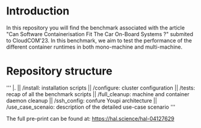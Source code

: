 # Introduction
In this repository you will find the benchmark associated with the article "Can Software Containerisation Fit The Car On-Board Systems ?" submited to CloudCOM'23. In this benchmark, we aim to test the performance of the different container runtimes in both mono-machine and multi-machine.

# Repository structure
'''
|.
|| /install: installation scripts
|| /configure: cluster configuration 
|| /tests: recap of all the benchmark scripts
|| /full_cleanup: machine and container daemon cleanup
|| /ssh_config: confure Youpi architecture
|| /use_case_scenaio: description of the detailed use-case scenario
'''

The full pre-print can be found at: https://hal.science/hal-04127629